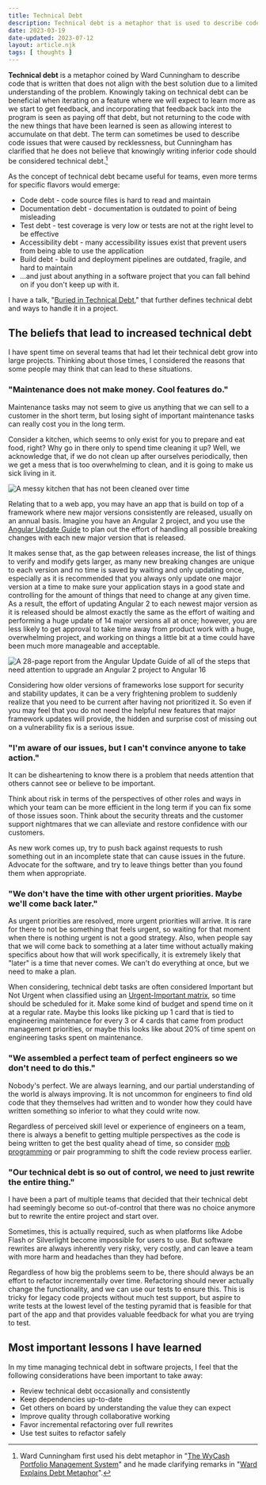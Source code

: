 ```yaml
---
title: Technical Debt
description: Technical debt is a metaphor that is used to describe code that no longer aligns with the best solution once our limited understanding of a problem improves.
date: 2023-03-19
date-updated: 2023-07-12
layout: article.njk
tags: [ thoughts ]
---
```


**Technical debt** is a metaphor coined by Ward Cunningham to describe code that is written that does not align with the
best solution due to a limited understanding of the problem. Knowingly taking on technical debt can be beneficial when
iterating on a feature where we will expect to learn more as we start to get feedback, and incorporating that feedback
back into the program is seen as paying off that debt, but not returning to the code with the new things that have been
learned is seen as allowing interest to accumulate on that debt. The term can sometimes be used to describe code issues
that were caused by recklessness, but Cunningham has clarified that he does not believe that knowingly writing inferior
code should be considered technical debt.[^1]

As the concept of technical debt became useful for teams, even more terms for specific flavors would emerge:

- Code debt - code source files is hard to read and maintain
- Documentation debt - documentation is outdated to point of being misleading
- Test debt - test coverage is very low or tests are not at the right level to be effective
- Accessibility debt - many accessibility issues exist that prevent users from being able to use the application
- Build debt - build and deployment pipelines are outdated, fragile, and hard to maintain
- ...and just about anything in a software project that you can fall behind on if you don't keep up with it.

I have a talk, "[Buried in Technical Debt](/buried-in-technical-debt)," that further defines technical debt and ways to
handle it in a project.

## The beliefs that lead to increased technical debt

I have spent time on several teams that had let their technical debt grow into large projects. Thinking about those
times, I considered the reasons that some people may think that can lead to these situations.

### "Maintenance does not make money. Cool features do."

Maintenance tasks may not seem to give us anything that we can sell to a customer in the short term, but losing sight of
important maintenance tasks can really cost you in the long term.

Consider a kitchen, which seems to only exist for you to prepare and eat food, right? Why go in there only to spend time
cleaning it up? Well, we acknowledge that, if we do not clean up after ourselves periodically, then we get a mess that
is too overwhelming to clean, and it is going to make us sick living in it.

![A messy kitchen that has not been cleaned over time](/img/technical-debt-kitchen.jpg)

Relating that to a web app, you may have an app that is build on top of a framework where new major versions
consistently are released, usually on an annual basis. Imagine you have an Angular 2 project, and you use
the [Angular Update Guide](https://update.angular.io) to plan out the effort of handling all possible breaking changes
with each new major version that is released.

It makes sense that, as the gap between releases increase, the list of things to verify and modify gets larger, as many
new breaking changes are unique to each version and no time is saved by waiting and only updating once, especially as it
is recommended that you always only update one major version at a time to make sure your application stays in a good
state and controlling for the amount of things that need to change at any given time. As a result, the effort of
updating Angular 2 to each newest major version as it is released should be almost exactly the same as the effort of
waiting and performing a huge update of 14 major versions all at once; however, you are less likely to get approval to
take time away from product work with a huge, overwhelming project, and working on things a little bit at a time could
have been much more manageable and acceptable.

![A 28-page report from the Angular Update Guide of all of the steps that need attention to upgrade an Angular 2 project to Angular 16](/img/technical-debt-angular.jpg)

Considering how older versions of frameworks lose support for security and stability updates, it can be a very
frightening problem to suddenly realize that you need to be current after having not prioritized it. So even if you may
feel that you do not need the helpful new features that major framework updates will provide, the hidden and surprise
cost of missing out on a vulnerability fix is a serious issue.

### "I'm aware of our issues, but I can't convince anyone to take action."

It can be disheartening to know there is a problem that needs attention that others cannot see or believe to be
important.

Think about risk in terms of the perspectives of other roles and ways in which your team can be more efficient in the
long term if you can fix some of those issues soon. Think about the security threats and the customer support nightmares
that we can alleviate and restore confidence with our customers.

As new work comes up, try to push back against requests to rush something out in an incomplete state that can cause
issues in the future. Advocate for the software, and try to leave things better than you found them when appropriate.

### "We don't have the time with other urgent priorities. Maybe we'll come back later."

As urgent priorities are resolved, more urgent priorities will arrive. It is rare for there to not be something that
feels urgent, so waiting for that moment when there is nothing urgent is not a good strategy. Also, when people say that
we will come back to something at a later time without actually making specifics about how that will work specifically,
it is extremely likely that "later" is a time that never comes. We can't do everything at once, but we need to make a
plan.

When considering, technical debt tasks are often considered Important but Not Urgent when classified
using an [Urgent-Important matrix](/urgent-important-matrix), so time should be scheduled for it. Make some kind of
budget and spend time on it at a regular rate. Maybe this looks like picking up 1 card that is tied to engineering
maintenance for every 3 or 4 cards that came from product management priorities, or maybe this looks like about 20% of
time spent on engineering tasks spent on maintenance.

### "We assembled a perfect team of perfect engineers so we don't need to do this."

Nobody's perfect. We are always learning, and our partial understanding of the world is always improving. It is not
uncommon for engineers to find old code that they themselves had written and to wonder how they could have written
something so inferior to what they could write now.

Regardless of perceived skill level or experience of engineers on a team, there is always a benefit to getting multiple
perspectives as the code is being written to get the best quality ahead of time, so
consider [mob programming](/mob-programming) or pair programming to shift the code review process earlier.

### "Our technical debt is so out of control, we need to just rewrite the entire thing."

I have been a part of multiple teams that decided that their technical debt had seemingly become so out-of-control that
there was no choice anymore but to rewrite the entire project and start over.

Sometimes, this is actually required, such as when platforms like Adobe Flash or Silverlight become impossible for users
to use. But software rewrites are always inherently very risky, very costly, and can leave a team with more harm and
headaches than they had before.

Regardless of how big the problems seem to be, there should always be an effort to refactor incrementally over time.
Refactoring should never actually change the functionality, and we can use our tests to ensure this. This is tricky for
legacy code projects without much test support, but aspire to write tests at the lowest level of the testing pyramid
that is feasible for that part of the app and that provides valuable feedback for what you are trying to test.

## Most important lessons I have learned

In my time managing technical debt in software projects, I feel that the following considerations have been important to
take away:

- Review technical debt occasionally and consistently
- Keep dependencies up-to-date
- Get others on board by understanding the value they can expect
- Improve quality through collaborative working
- Favor incremental refactoring over full rewrites
- Use test suites to refactor safely

[^1]: Ward Cunningham first used his debt metaphor in
"[The WyCash Portfolio Management System](http://c2.com/doc/oopsla92.html)" and he made clarifying remarks in
"[Ward Explains Debt Metaphor](http://wiki.c2.com/?WardExplainsDebtMetaphor)".